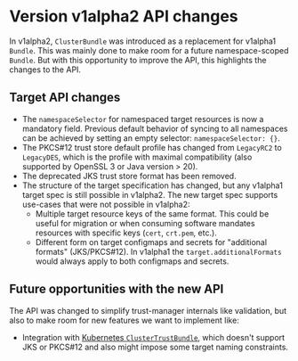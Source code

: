 # Version v1alpha2 API changes

In v1alpha2, `ClusterBundle` was introduced as a replacement for v1alpha1 `Bundle`.
This was mainly done to make room for a future namespace-scoped `Bundle`.
But with this opportunity to improve the API, this highlights the changes to the API.

## Target API changes

- The `namespaceSelector` for namespaced target resources is now a mandatory field.
  Previous default behavior of syncing to all namespaces can be achieved by setting an
  empty selector: `namespaceSelector: {}`.
- The PKCS#12 trust store default profile has changed from `LegacyRC2` to `LegacyDES`,
  which is the profile with maximal compatibility (also supported by OpenSSL 3 or Java version > 20).
- The deprecated JKS trust store format has been removed.
- The structure of the target specification has changed, but any v1alpha1 target spec is still
  possible in v1alpha2. The new target spec supports use-cases that were not possible in v1alpha2:
  - Multiple target resource keys of the same format. This could be useful for migration or when
    consuming software mandates resources with specific keys (`cert`, `crt.pem`, etc.).
  - Different form on target configmaps and secrets for "additional formats" (JKS/PKCS#12).
    In v1alpha1 the `target.additionalFormats` would always apply to both configmaps and secrets.

## Future opportunities with the new API

The API was changed to simplify trust-manager internals like validation, but also to make room
for new features we want to implement like:

- Integration with [Kubernetes `ClusterTrustBundle`](https://kubernetes.io/docs/reference/access-authn-authz/certificate-signing-requests/#cluster-trust-bundles),
  which doesn't support JKS or PKCS#12 and also might impose some target naming constraints.
